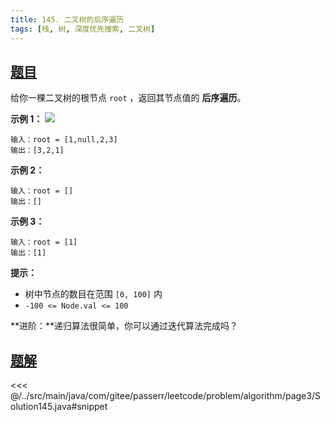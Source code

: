 ```yaml
---
title: 145. 二叉树的后序遍历
tags: [栈, 树, 深度优先搜索, 二叉树]
---
```



## [题目](https://leetcode.cn/problems/binary-tree-postorder-traversal/)
给你一棵二叉树的根节点 `root` ，返回其节点值的 **后序遍历**。

**示例 1：**
![](https://assets.leetcode.com/uploads/2020/08/28/pre1.jpg)

```
输入：root = [1,null,2,3]
输出：[3,2,1]
```

**示例 2：**

```
输入：root = []
输出：[]
```

**示例 3：**

```
输入：root = [1]
输出：[1]
```

**提示：**

* 树中节点的数目在范围 `[0, 100]` 内
* `-100 <= Node.val <= 100`

**进阶：**递归算法很简单，你可以通过迭代算法完成吗？


## [题解](https://github.com/PasseRR/JavaLeetCode/blob/master/src/main/java/com/gitee/passerr/leetcode/problem/algorithm/page3/Solution145.java)

<<< @/../src/main/java/com/gitee/passerr/leetcode/problem/algorithm/page3/Solution145.java#snippet
